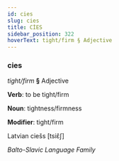 ```yaml
---
id: cies
slug: cies
title: CİES
sidebar_position: 322
hoverText: tight/firm § Adjective
---
```


### cies

*tight/firm* **§** Adjective

**Verb**: to be tight/firm

**Noun**: tightness/firmness

**Modifier**: tight/firm

Latvian ciešs [tsiɛ̂ʃ]

*Balto-Slavic Language Family*